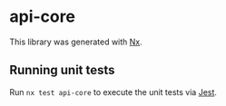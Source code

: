 # api-core

This library was generated with [Nx](https://nx.dev).

## Running unit tests

Run `nx test api-core` to execute the unit tests via [Jest](https://jestjs.io).

